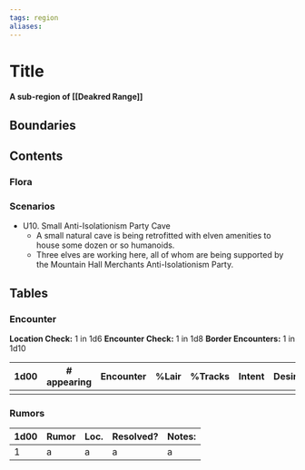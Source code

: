```yaml
---
tags: region
aliases:
---
```

# Title
#### A sub-region of [[Deakred Range]]
## Boundaries
## Contents
### Flora
### Scenarios
- U10. Small Anti-Isolationism Party Cave
	- A small natural cave is being retrofitted with elven amenities to house some dozen or so humanoids. 
	- Three elves are working here, all of whom are being supported by the Mountain Hall Merchants Anti-Isolationism Party.
## Tables
### Encounter
**Location Check:** 1 in 1d6
**Encounter Check:** 1 in 1d8
**Border Encounters:** 1 in 1d10


| 1d00 | # appearing | Encounter | %Lair | %Tracks | Intent | Desire |
| ---- | ----------- | --------- | ----- | ------- | ------ | ------ |
|      |             |           |       |         |        |        |

### Rumors
| 1d00 | Rumor | Loc. | Resolved? | Notes: |
|------|-------|------|-----------|--------|
| 1    | a     | a    | a         | a      |